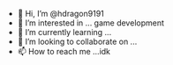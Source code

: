 - 👋 Hi, I’m @hdragon9191
- 👀 I’m interested in ... game development 
- 🌱 I’m currently learning ...
- 💞️ I’m looking to collaborate on ...
- 📫 How to reach me ...idk 

<!---
hdragon9191/hdragon9191 is a ✨ special ✨ repository because its `README.md` (this file) appears on your GitHub profile.
You can click the Preview link to take a look at your changes.
--->
